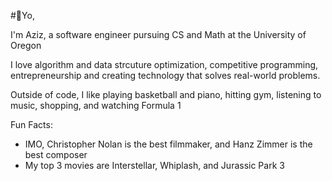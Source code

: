 #👋Yo, 

I'm Aziz, a software engineer pursuing CS and Math at the University of Oregon

I love algorithm and data strcuture optimization, competitive programming, entrepreneurship and creating technology that solves real-world problems.

Outside of code, I like playing basketball and piano, hitting gym, listening to music, shopping, and watching Formula 1 

Fun Facts:
- IMO, Christopher Nolan is the best filmmaker, and Hanz Zimmer is the best composer
- My top 3 movies are Interstellar, Whiplash, and Jurassic Park 3


